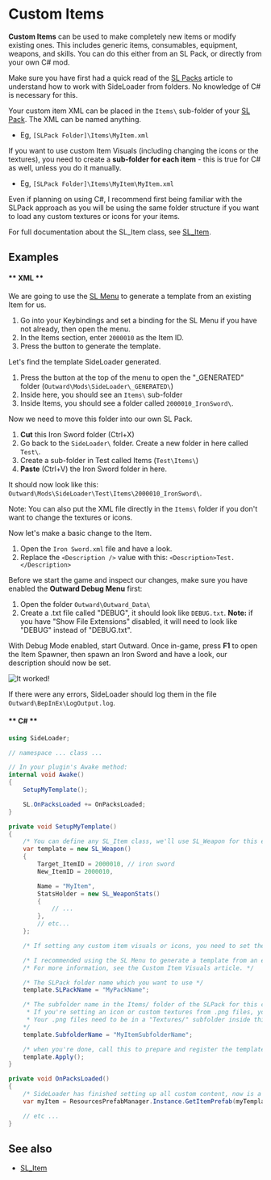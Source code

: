 # Custom Items

<b>Custom Items</b> can be used to make completely new items or modify existing ones. This includes generic items, consumables, equipment, weapons, and skills. You can do this either from an SL Pack, or directly from your own C# mod.

Make sure you have first had a quick read of the [SL Packs](Basics/SLPacks) article to understand how to work with SideLoader from folders. No knowledge of C# is necessary for this.

Your custom item XML can be placed in the `Items\` sub-folder of your [SL Pack](Basics/SLPacks.md). The XML can be named anything.
* Eg, `[SLPack Folder]\Items\MyItem.xml`

If you want to use custom Item Visuals (including changing the icons or the textures), you need to create a <b>sub-folder for each item</b> - this is true for C# as well, unless you do it manually.
* Eg, `[SLPack Folder]\Items\MyItem\MyItem.xml`

Even if planning on using C#, I recommend first being familiar with the SLPack approach as you will be using the same folder structure if you want to load any custom textures or icons for your items.

For full documentation about the SL_Item class, see [SL_Item](API/SL_Item.md).

## Examples

<!-- tabs:start -->

#### ** XML **

We are going to use the [SL Menu](Basics/SLMenu.md) to generate a template from an existing Item for us.

1. Go into your Keybindings and set a binding for the SL Menu if you have not already, then open the menu.
2. In the Items section, enter `2000010` as the Item ID. 
3. Press the button to generate the template.

Let's find the template SideLoader generated.

1. Press the button at the top of the menu to open the "_GENERATED" folder (`Outward\Mods\SideLoader\_GENERATED\`)
2. Inside here, you should see an `Items\` sub-folder
3. Inside Items, you should see a folder called `2000010_IronSword\`.

Now we need to move this folder into our own SL Pack.

1. <b>Cut</b> this Iron Sword folder (Ctrl+X)
2. Go back to the `SideLoader\` folder. Create a new folder in here called `Test\`. 
3. Create a sub-folder in Test called Items (`Test\Items\`)
4. <b>Paste</b> (Ctrl+V) the Iron Sword folder in here. 

It should now look like this: `Outward\Mods\SideLoader\Test\Items\2000010_IronSword\`.

Note: You can also put the XML file directly in the `Items\` folder if you don't want to change the textures or icons.

Now let's make a basic change to the Item.

1. Open the `Iron Sword.xml` file and have a look. 
2. Replace the `<Description />` value with this: `<Description>Test.</Description>`

Before we start the game and inspect our changes, make sure you have enabled the <b>Outward Debug Menu</b> first:
1. Open the folder `Outward\Outward_Data\`
2. Create a .txt file called "DEBUG", it should look like `DEBUG.txt`. <b>Note:</b> if you have "Show File Extensions" disabled, it will need to look like "DEBUG" instead of "DEBUG.txt".

With Debug Mode enabled, start Outward. Once in-game, press <b>F1</b> to open the Item Spawner, then spawn an Iron Sword and have a look, our description should now be set.

![It worked!](https://i.imgur.com/UxuA8ky.png)

If there were any errors, SideLoader should log them in the file `Outward\BepInEx\LogOutput.log`.

#### ** C# **

```csharp
using SideLoader;

// namespace ... class ...

// In your plugin's Awake method:
internal void Awake() 
{
    SetupMyTemplate();

    SL.OnPacksLoaded += OnPacksLoaded;
}

private void SetupMyTemplate()
{
    /* You can define any SL_Item class, we'll use SL_Weapon for this example. */
    var template = new SL_Weapon()
    {
        Target_ItemID = 2000010, // iron sword
        New_ItemID = 2000010,

        Name = "MyItem",
        StatsHolder = new SL_WeaponStats()
        {
            // ...
        },
        // etc...
    };

    /* If setting any custom item visuals or icons, you need to set these next two values. */

    /* I recommended using the SL Menu to generate a template from an existing Item to see the correct structure. */
    /* For more information, see the Custom Item Visuals article. */

    /* The SLPack folder name which you want to use */
    template.SLPackName = "MyPackName"; 

    /* The subfolder name in the Items/ folder of the SLPack for this custom item.
     * If you're setting an icon or custom textures from .png files, you need to set this.
     * Your .png files need to be in a "Textures/" subfolder inside this subfolder, and use the names as described on the Custom Item Visuals page.
    */
    template.SubfolderName = "MyItemSubfolderName"; 

    /* when you're done, call this to prepare and register the template. */
    template.Apply();
}

private void OnPacksLoaded()
{
    /* SideLoader has finished setting up all custom content, now is a safe time to do other changes that depend on that. */
    var myItem = ResourcesPrefabManager.Instance.GetItemPrefab(myTemplateID);

    // etc ...
}
```

<!-- tabs:end -->

## See also
* [SL_Item](API/SL_Item.md)


